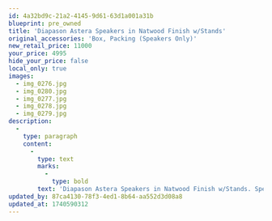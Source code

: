 ```yaml
---
id: 4a32bd9c-21a2-4145-9d61-63d1a001a31b
blueprint: pre_owned
title: 'Diapason Astera Speakers in Natwood Finish w/Stands'
original_accessories: 'Box, Packing (Speakers Only)'
new_retail_price: 11000
your_price: 4995
hide_your_price: false
local_only: true
images:
  - img_0276.jpg
  - img_0280.jpg
  - img_0277.jpg
  - img_0278.jpg
  - img_0279.jpg
description:
  -
    type: paragraph
    content:
      -
        type: text
        marks:
          -
            type: bold
        text: 'Diapason Astera Speakers in Natwood Finish w/Stands. Speakers are in excellent physical and functional condition. Original boxes for speakers only. The speakers and stands sold as new for $11,000.00. Excellent sounding speakers - very natural and organic with smooth high frequencies. '
updated_by: 87ca4130-78f3-4ed1-8b64-aa552d3d08a8
updated_at: 1740590312
---
```

